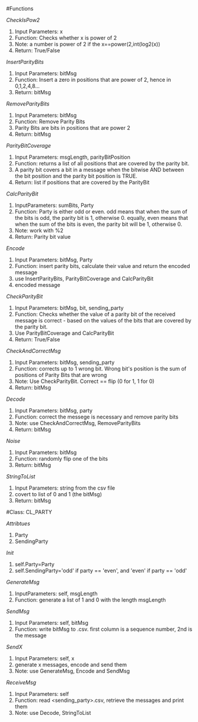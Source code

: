 #Functions

*CheckIsPow2*

1. Input Parameters: x
2. Function: Checks whether x is power of 2
3. Note: a number is power of 2 if the x==power(2,int(log2(x))
4. Return: True/False


*InsertParityBits*

1. Input Parameters: bitMsg
2. Function: Insert a zero in positions that are power of 2, hence in 0,1,2,4,8...
3. Return: bitMsg


*RemoveParityBits*

1. Input Parameters: bitMsg
2. Function: Remove Parity Bits
3. Parity Bits are bits in positions that are power 2
4. Return: bitMsg


*ParityBitCoverage*

1. Input Parameters: msgLength, parityBitPosition
2. Function: returns a list of all positions that are covered by the parity bit.
3. A parity bit covers a bit in a message when the bitwise AND between the bit position and the parity bit position is TRUE.
4. Return: list if positions that are covered by the ParityBit


*CalcParityBit*

1. InputParameters: sumBits, Party
2. Function: Party is either odd or even. odd means that when the sum of the bits is odd, the parity bit is 1, otherwise 0. equally, even means that when the sum  of the bits is even, the parity bit will be 1, otherwise 0.
3. Note: work with %2
4. Return: Parity bit value


*Encode*

1. Input Parameters: bitMsg, Party
2. Function: insert parity bits, calculate their value and return the encoded message
3. use InsertParityBits, ParityBitCoverage and CalcParityBit
4. encoded message


*CheckParityBit*

1. Input Parameters: bitMsg, bit, sending_party
2. Function: Checks whether the value of a parity bit of the received message is correct - based on the values of the bits that are covered by the parity bit.
3. Use ParityBitCoverage and CalcParityBit
4. Return: True/False


*CheckAndCorrectMsg*

1. Input Parameters: bitMsg, sending_party
2. Function: corrects up to 1 wrong bit. Wrong bit's position is the sum of positions of Parity Bits that are wrong
3. Note: Use CheckParityBit. Correct == flip (0 for 1, 1 for 0)
4. Return: bitMsg


*Decode*

1. Input Parameters: bitMsg, party
2. Function: correct the messege is necessary and remove parity bits
3. Note: use CheckAndCorrectMsg, RemoveParityBits
4. Return: bitMsg


*Noise*

1. Input Parameters: bitMsg
2. Function: randomly flip one of the bits
3. Return: bitMsg


*StringToList*

1. Input Parameters: string from the csv file
2. covert to list of 0 and 1 (the bitMsg)
3. Return: bitMsg



#Class: CL_PARTY

*Attribtues*

1. Party
2. SendingParty


*Init*

1. self.Party=Party
2. self.SendingParty='odd' if party == 'even', and 'even' if party == 'odd'


*GenerateMsg*

1. InputParameters: self, msgLength
2. Function: generate a list of 1 and 0 with the length msgLength


*SendMsg*

1. Input Parameters: self, bitMsg
2. Function: write bitMsg to <party>.csv. first column is a sequence number, 2nd is the message


*SendX*

1. Input Parameters: self, x
2. generate x messages, encode and send them
3. Note: use GenerateMsg, Encode and SendMsg


*ReceiveMsg*

1. Input Parameters: self
2. Function: read <sending_party>.csv, retrieve the messages and print them
3. Note: use Decode, StringToList

